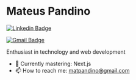 # Mateus Pandino

[![Linkedin Badge](https://img.shields.io/badge/-Mateus%20Pandino-6633cc?style=flat-square&logo=Linkedin&logoColor=white&link=https://www.linkedin.com/in/matpandino/)](https://www.linkedin.com/in/matpandino/) 

[![Gmail Badge](https://img.shields.io/badge/-matpandino@gmail.com-6633cc?style=flat-square&logo=Gmail&logoColor=white&link=mailto:matpandino@gmail.com)](mailto:matpandino@gmail.com)

Enthusiast in technology and web development

- 🚀 Currently mastering: Next.js
- 📫 How to reach me: matpandino@gmail.com
